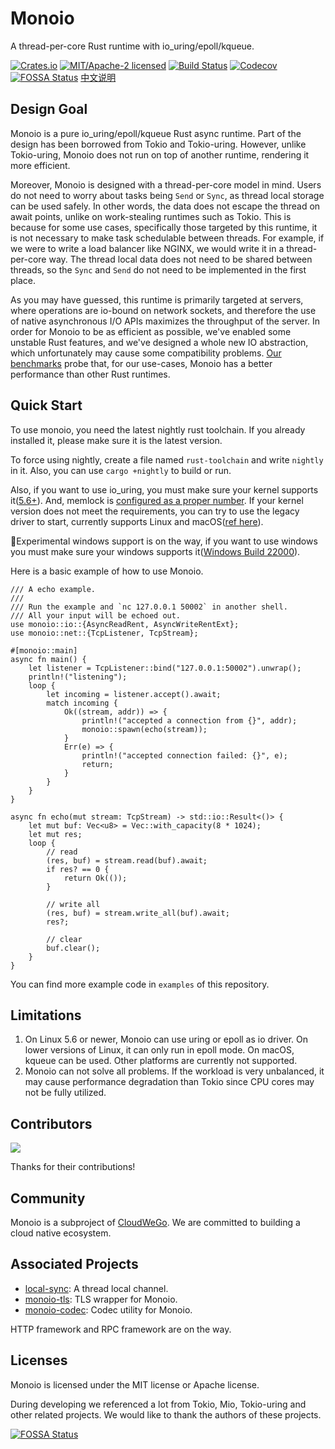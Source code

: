 # Monoio
A thread-per-core Rust runtime with io_uring/epoll/kqueue.

[![Crates.io][crates-badge]][crates-url]
[![MIT/Apache-2 licensed][license-badge]][license-url]
[![Build Status][actions-badge]][actions-url]
[![Codecov][codecov-badge]][codecov-url]
[![FOSSA Status](https://app.fossa.com/api/projects/git%2Bgithub.com%2Fbytedance%2Fmonoio.svg?type=shield)](https://app.fossa.com/projects/git%2Bgithub.com%2Fbytedance%2Fmonoio?ref=badge_shield)
[中文说明][zh-readme-url]

[crates-badge]: https://img.shields.io/crates/v/monoio.svg
[crates-url]: https://crates.io/crates/monoio
[license-badge]: https://img.shields.io/crates/l/monoio.svg
[license-url]: LICENSE-MIT
[actions-badge]: https://github.com/bytedance/monoio/actions/workflows/ci.yml/badge.svg
[actions-url]: https://github.com/bytedance/monoio/actions
[codecov-badge]: https://codecov.io/gh/bytedance/monoio/branch/master/graph/badge.svg?token=3MSAMJ6X3E
[codecov-url]: https://codecov.io/gh/bytedance/monoio
[zh-readme-url]: README-zh.md

## Design Goal
Monoio is a pure io_uring/epoll/kqueue Rust async runtime. Part of the design has been borrowed from Tokio and Tokio-uring. However, unlike Tokio-uring, Monoio does not run on top of another runtime, rendering it more efficient. 

Moreover, Monoio is designed with a thread-per-core model in mind. Users do not need to worry about tasks being `Send` or `Sync`, as thread local storage can be used safely. In other words, the data does not escape the thread on await points, unlike on work-stealing runtimes such as Tokio. This is because for some use cases, specifically those targeted by this runtime, it is not necessary to make task schedulable between threads. For example, if we were to write a load balancer like NGINX, we would write it in a thread-per-core way. The thread local data does not need to be shared between threads, so the `Sync` and `Send` do not need to be implemented in the first place.

As you may have guessed, this runtime is primarily targeted at servers, where operations are io-bound on network sockets, and therefore the use of native asynchronous I/O APIs maximizes the throughput of the server. In order for Monoio to be as efficient as possible, we've enabled some unstable Rust features, and we've designed a whole new IO abstraction, which unfortunately may cause some compatibility problems. [Our benchmarks](https://github.com/bytedance/monoio/blob/master/docs/en/benchmark.md) probe that, for our use-cases, Monoio has a better performance than other Rust runtimes.

## Quick Start
To use monoio, you need the latest nightly rust toolchain. If you already installed it, please make sure it is the latest version.

To force using nightly, create a file named `rust-toolchain` and write `nightly` in it. Also, you can use `cargo +nightly` to build or run.

Also, if you want to use io_uring, you must make sure your kernel supports it([5.6+](docs/en/platform-support.md)). And, memlock is [configured as a proper number](docs/en/memlock.md). If your kernel version does not meet the requirements, you can try to use the legacy driver to start, currently supports Linux and macOS([ref here](/docs/en/use-legacy-driver.md)).

🚧Experimental windows support is on the way, if you want to use windows you must make sure your windows supports it([Windows Build 22000](https://docs.microsoft.com/en-us/windows/win32/api/ioringapi/ns-ioringapi-ioring_capabilities)).

Here is a basic example of how to use Monoio.

```rust,no_run
/// A echo example.
///
/// Run the example and `nc 127.0.0.1 50002` in another shell.
/// All your input will be echoed out.
use monoio::io::{AsyncReadRent, AsyncWriteRentExt};
use monoio::net::{TcpListener, TcpStream};

#[monoio::main]
async fn main() {
    let listener = TcpListener::bind("127.0.0.1:50002").unwrap();
    println!("listening");
    loop {
        let incoming = listener.accept().await;
        match incoming {
            Ok((stream, addr)) => {
                println!("accepted a connection from {}", addr);
                monoio::spawn(echo(stream));
            }
            Err(e) => {
                println!("accepted connection failed: {}", e);
                return;
            }
        }
    }
}

async fn echo(mut stream: TcpStream) -> std::io::Result<()> {
    let mut buf: Vec<u8> = Vec::with_capacity(8 * 1024);
    let mut res;
    loop {
        // read
        (res, buf) = stream.read(buf).await;
        if res? == 0 {
            return Ok(());
        }

        // write all
        (res, buf) = stream.write_all(buf).await;
        res?;

        // clear
        buf.clear();
    }
}
```

You can find more example code in `examples` of this repository.

## Limitations
1. On Linux 5.6 or newer, Monoio can use uring or epoll as io driver. On lower versions of Linux, it can only run in epoll mode. On macOS, kqueue can be used. Other platforms are currently not supported.
2. Monoio can not solve all problems. If the workload is very unbalanced, it may cause performance degradation than Tokio since CPU cores may not be fully utilized.

## Contributors
<a href="https://github.com/bytedance/monoio/graphs/contributors"><img src="https://opencollective.com/monoio/contributors.svg?width=890&button=false" /></a>

Thanks for their contributions!

## Community
Monoio is a subproject of [CloudWeGo](https://www.cloudwego.io/). We are committed to building a cloud native ecosystem.

## Associated Projects
- [local-sync](https://github.com/monoio-rs/local-sync): A thread local channel.
- [monoio-tls](https://github.com/monoio-rs/monoio-tls): TLS wrapper for Monoio.
- [monoio-codec](https://github.com/monoio-rs/monoio-codec): Codec utility for Monoio.

HTTP framework and RPC framework are on the way.

## Licenses
Monoio is licensed under the MIT license or Apache license.

During developing we referenced a lot from Tokio, Mio, Tokio-uring and other related projects. We would like to thank the authors of these projects.


[![FOSSA Status](https://app.fossa.com/api/projects/git%2Bgithub.com%2Fbytedance%2Fmonoio.svg?type=large)](https://app.fossa.com/projects/git%2Bgithub.com%2Fbytedance%2Fmonoio?ref=badge_large)
